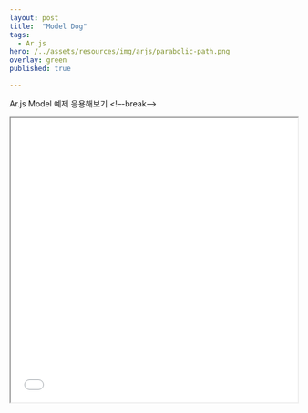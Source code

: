 ```yaml
---
layout: post
title:  "Model Dog"
tags:
  - Ar.js
hero: /../assets/resources/img/arjs/parabolic-path.png
overlay: green
published: true

---
```

Ar.js Model 예제 응용해보기
<!–-break-–>
                                                                         
<iframe id="chemistry" width="100%" height="500px;" src="/../assets/resources/html/arjs/dog.html"></iframe>
